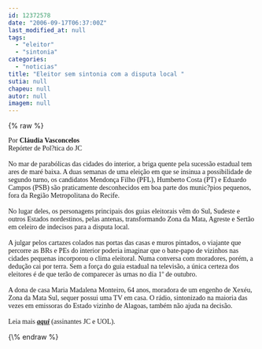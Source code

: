 ```yaml
---
id: 12372578
date: "2006-09-17T06:37:00Z"
last_modified_at: null
tags:
  - "eleitor"
  - "sintonia"
categories:
  - "noticias"
title: "Eleitor sem sintonia com a disputa local "
sutia: null
chapeu: null
autor: null
imagem: null
---
```

{\% raw %}
<p><P><FONT face=Verdana>Por <STRONG>Cláudia Vasconcelos</STRONG><BR>Repórter de Pol?tica do JC <BR>&nbsp;<BR>No mar de parabólicas das cidades do interior, a briga quente pela sucessão estadual tem ares de maré baixa. A duas semanas de uma eleição em que se insinua a possibilidade de segundo turno, os candidatos Mendonça Filho (PFL), Humberto Costa (PT) e Eduardo Campos (PSB) são praticamente desconhecidos em boa parte dos munic?pios pequenos, fora da Região Metropolitana do Recife. <BR><BR>No lugar deles, os personagens principais dos guias eleitorais vêm do Sul, Sudeste e outros Estados nordestinos, pelas antenas, transformando Zona da Mata, Agreste e Sertão em celeiro de indecisos para a disputa local. <BR><BR>A julgar pelos cartazes colados nas portas das casas e muros pintados, o viajante que percorre as BRs e PEs do interior poderia imaginar que o bate-papo de vizinhos nas cidades pequenas incorporou o clima eleitoral. Numa conversa com moradores, porém, a dedução cai por terra. Sem a força do guia estadual na televisão, a única certeza dos eleitores é de que terão de comparecer às urnas no dia 1º de outubro. <BR><BR>A dona de casa Maria Madalena Monteiro, 64 anos, moradora de um engenho de Xexéu, Zona da Mata Sul, sequer possui uma TV em casa. O rádio, sintonizado na maioria das vezes em emissoras do Estado vizinho de Alagoas, também não ajuda na decisão.<BR><BR>Leia mais <STRONG><EM><A href=\"https://jc3.uol.com.br/jornal/2006/09/17/not_201112.php\" target=_blank>aqui</A></EM></STRONG> (assinantes JC e UOL).</FONT></P> </p>
{\% endraw %}